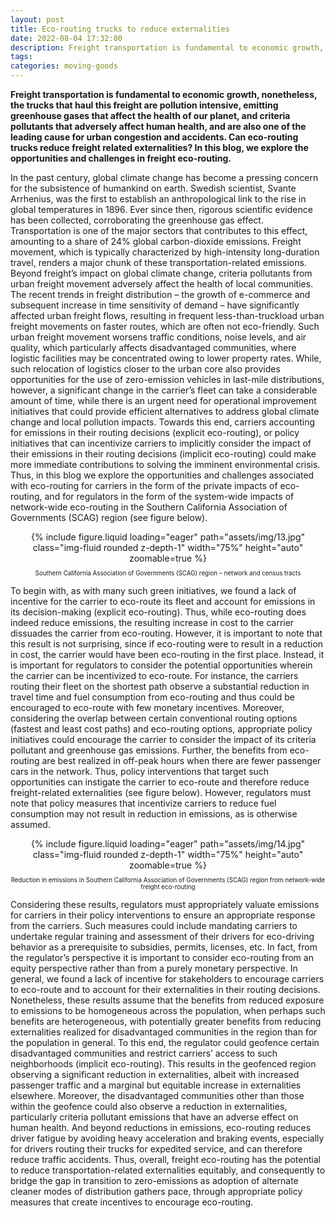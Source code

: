 ```yaml
---
layout: post
title: Eco-routing trucks to reduce externalities
date: 2022-08-04 17:32:00
description: Freight transportation is fundamental to economic growth, nonetheless, the trucks that haul this freight are pollution intensive, emitting greenhouse gases that affect the health of our planet, and criteria pollutants that adversely affect human health, and are also one of the leading cause for urban congestion and accidents. Can eco-routing trucks reduce freight related externalities? In this blog, we explore the opportunities and challenges in freight eco-routing.
tags:
categories: moving-goods
---
```


**Freight transportation is fundamental to economic growth, nonetheless, the trucks that haul this freight are pollution intensive, emitting greenhouse gases that affect the health of our planet, and criteria pollutants that adversely affect human health, and are also one of the leading cause for urban congestion and accidents. Can eco-routing trucks reduce freight related externalities? In this blog, we explore the opportunities and challenges in freight eco-routing.**

In the past century, global climate change has become a pressing concern for the subsistence of humankind on earth. Swedish scientist, Svante Arrhenius, was the first to establish an anthropological link to the rise in global temperatures in 1896. Ever since then, rigorous scientific evidence has been collected, corroborating the greenhouse gas effect. Transportation is one of the major sectors that contributes to this effect, amounting to a share of 24% global carbon-dioxide emissions. Freight movement, which is typically characterized by high-intensity long-duration travel, renders a major chunk of these transportation-related emissions. Beyond freight’s impact on global climate change, criteria pollutants from urban freight movement adversely affect the health of local communities. The recent trends in freight distribution – the growth of e-commerce and subsequent increase in time sensitivity of demand – have significantly affected urban freight flows, resulting in frequent less-than-truckload urban freight movements on faster routes, which are often not eco-friendly. Such urban freight movement worsens traffic conditions, noise levels, and air quality, which particularly affects disadvantaged communities, where logistic facilities may be concentrated owing to lower property rates. While, such relocation of logistics closer to the urban core also provides opportunities for the use of zero-emission vehicles in last-mile distributions, however, a significant change in the carrier’s fleet can take a considerable amount of time, while there is an urgent need for operational improvement initiatives that could provide efficient alternatives to address global climate change and local pollution impacts. Towards this end, carriers accounting for emissions in their routing decisions (explicit eco-routing), or policy initiatives that can incentivize carriers to implicitly consider the impact of their emissions in their routing decisions (implicit eco-routing) could make more immediate contributions to solving the imminent environmental crisis. Thus, in this blog we explore the opportunities and challenges associated with eco-routing for carriers in the form of the private impacts of eco-routing, and for regulators in the form of the system-wide impacts of network-wide eco-routing in the Southern California Association of Governments (SCAG) region (see figure below).

<div class="row mt-3" style="text-align: center">
    <div class="col-sm mt-3 mt-md-0">
        {% include figure.liquid loading="eager" path="assets/img/13.jpg" class="img-fluid rounded z-depth-1" width="75%" height="auto" zoomable=true %}
    </div>
</div>
<p style="font-size:0.7em; text-align: center">Southern California Association of Governments (SCAG) region – network and census tracts</p>

To begin with, as with many such green initiatives, we found a lack of incentive for the carrier to eco-route its fleet and account for emissions in its decision-making (explicit eco-routing). Thus, while eco-routing does indeed reduce emissions, the resulting increase in cost to the carrier dissuades the carrier from eco-routing. However, it is important to note that this result is not surprising, since if eco-routing were to result in a reduction in cost, the carrier would have been eco-routing in the first place. Instead, it is important for regulators to consider the potential opportunities wherein the carrier can be incentivized to eco-route. For instance, the carriers routing their fleet on the shortest path observe a substantial reduction in travel time and fuel consumption from eco-routing and thus could be encouraged to eco-route with few monetary incentives. Moreover, considering the overlap between certain conventional routing options (fastest and least cost paths) and eco-routing options, appropriate policy initiatives could encourage the carrier to consider the impact of its criteria pollutant and greenhouse gas emissions. Further, the benefits from eco-routing are best realized in off-peak hours when there are fewer passenger cars in the network. Thus, policy interventions that target such opportunities can instigate the carrier to eco-route and therefore reduce freight-related externalities (see figure below). However, regulators must note that policy measures that incentivize carriers to reduce fuel consumption may not result in reduction in emissions, as is otherwise assumed.

<div class="row mt-3" style="text-align: center">
    <div class="col-sm mt-3 mt-md-0">
        {% include figure.liquid loading="eager" path="assets/img/14.jpg" class="img-fluid rounded z-depth-1" width="75%" height="auto" zoomable=true %}
    </div>
</div>
<p style="font-size:0.7em; text-align: center">Reduction in emissions in Southern California Association of Governments (SCAG) region from network-wide freight eco-routing</p>

Considering these results, regulators must appropriately valuate emissions for carriers in their policy interventions to ensure an appropriate response from the carriers. Such measures could include mandating carriers to undertake regular training and assessment of their drivers for eco-driving behavior as a prerequisite to subsidies, permits, licenses, etc. In fact, from the regulator’s perspective it is important to consider eco-routing from an equity perspective rather than from a purely monetary perspective. In general, we found a lack of incentive for stakeholders to encourage carriers to eco-route and to account for their externalities in their routing decisions. Nonetheless, these results assume that the benefits from reduced exposure to emissions to be homogeneous across the population, when perhaps such benefits are heterogeneous, with potentially greater benefits from reducing externalities realized for disadvantaged communities in the region than for the population in general. To this end, the regulator could geofence certain disadvantaged communities and restrict carriers’ access to such neighborhoods (implicit eco-routing). This results in the geofenced region observing a significant reduction in externalities, albeit with increased passenger traffic and a marginal but equitable increase in externalities elsewhere. Moreover, the disadvantaged communities other than those within the geofence could also observe a reduction in externalities, particularly criteria pollutant emissions that have an adverse effect on human health. And beyond reductions in emissions, eco-routing reduces driver fatigue by avoiding heavy acceleration and braking events, especially for drivers routing their trucks for expedited service, and can therefore reduce traffic accidents. Thus, overall, freight eco-routing has the potential to reduce transportation-related externalities equitably, and consequently to bridge the gap in transition to zero-emissions as adoption of alternate cleaner modes of distribution gathers pace, through appropriate policy measures that create incentives to encourage eco-routing.
